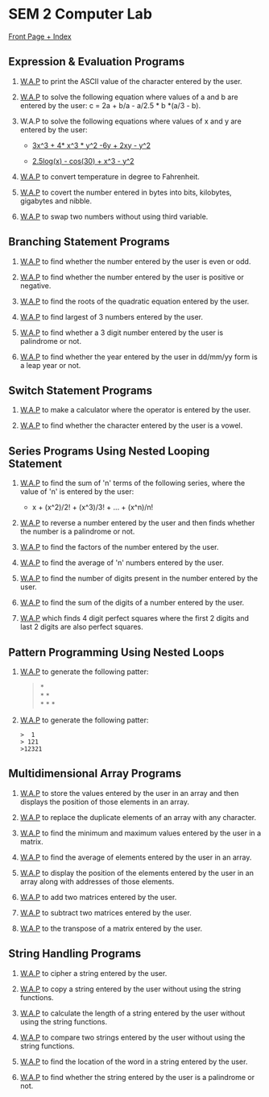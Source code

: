 # SEM 2 Computer Lab

[Front Page + Index](ITP.docx)

## Expression & Evaluation Programs

1. [W.A.P](char2int.c) to print the ASCII value of the character entered by the user.

2. [W.A.P](eqnsolv.c) to solve the following equation where values of a and b are entered by the user:
	c = 2a + b/a - a/2.5 * b *(a/3 - b).

3. W.A.P to solve the following equations where values of x and y are entered by the user:
	* [3x^3 + 4* x^3 * y^2 -6y + 2xy - y^2](eqnsolv2.c)
			
	* [2.5log(x) - cos(30) + x^3 - y^2](eqnsolv3.c)
			
4. [W.A.P](ctof.c) to convert temperature in degree to Fahrenheit.

5. [W.A.P](bytes.c) to covert the number entered in bytes into bits, kilobytes, gigabytes and nibble.

6. [W.A.P](numswap.c) to swap two numbers without using third variable.			

## Branching Statement Programs

1. [W.A.P](evenodd.c) to find whether the number entered by the user is even or odd.

2. [W.A.P](posorneg.c) to find whether the number entered by the user is positive or negative.

3. [W.A.P](quad.c) to find the roots of the quadratic equation entered by the user.

4. [W.A.P](larof3.c) to find largest of 3 numbers entered by the user.

5. [W.A.P](palin.c) to find whether a 3 digit number entered by the user is palindrome or not.

6. [W.A.P](leapyear.c) to find whether the year entered by the user in dd/mm/yy form is a leap year or not.

## Switch Statement Programs

1. [W.A.P](calculator.c) to make a calculator where the operator is entered by the user.

2. [W.A.P](vowel.c) to find whether the character entered by the user is a vowel.

## Series Programs Using Nested Looping Statement

1. [W.A.P](series.c) to find the sum of 'n' terms of the following series, where the value of 'n' is entered by the user:
	* x + (x^2)/2! + (x^3)/3! + ... + (x^n)/n!
	
2. 	[W.A.P](numrevpal.c) to reverse a number entered by the user and then finds whether the number is a palindrome or not.

3. [W.A.P](factors.c) to find the factors of the number entered by the user.

4. [W.A.P](average.c) to find the average of 'n' numbers entered by the user.

5. [W.A.P](numlen.c) to find the number of digits present in the number entered by the user.

6. [W.A.P](numsum.c) to find the sum of the digits of a number entered by the user.

7. [W.A.P](squsqu.c) which finds 4 digit perfect squares where the first 2 digits and last 2 digits are also perfect squares.

## Pattern Programming Using Nested Loops

1. [W.A.P](ptrn1.c) to generate the following patter:
	> \*  
	> \* \*  
	> \* \* \*

2. [W.A.P](ptrn2.c) to generate the following patter:
	```
	>  1  
	> 121  
	>12321
	```

## Multidimensional Array Programs

1. [W.A.P](arr.c) to store the values entered by the user in an array and then displays the position of those elements in an array.

2. [W.A.P](arrdup.c) to replace the duplicate elements of an array with any character.

3. [W.A.P](matrix.c) to find the minimum and maximum values entered by the user in a matrix.

4. [W.A.P](arravg.c) to find the average of elements entered by the user in an array.

5. [W.A.P](arrpos.c) to display the position of the elements entered by the user in an array along with addresses of those elements.

6. [W.A.P](matsum.c) to add two matrices entered by the user.	

7. [W.A.P](matdiff.c) to subtract two matrices entered by the user.

8. [W.A.P](transpose.c) to the transpose of a matrix entered by the user.	

## String Handling Programs

1. [W.A.P](cipher.c) to cipher a string entered by the user.

2. [W.A.P](strcpy.c) to copy a string entered by the user without using the string functions.

3. [W.A.P](strlen.c) to calculate the length of a string entered by the user without using the string functions.

4. [W.A.P](strcmp.c) to compare two strings entered by the user without using the string functions.

5. [W.A.P](strfind.c) to find the location of the word in a string entered by the user.

6. [W.A.P](strpal.c) to find whether the string entered by the user is a palindrome or not.
